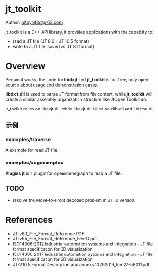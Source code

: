 # jt_toolkit

Author: bitbybit3d@163.com

jt_toolkit is a C++ API library, it provides applications with the capablity to:
- read a JT file (JT 8.0 - JT 10.5 format)
- write to a JT file (saved as JT 8.1 format)


# Overview
Personal works, the code for **libdxjt** and **jt_toolkit** is not free, only open source about usage and demonstration cases.

**libdxjt.dll** is used to parse JT format from file content, while **jt_toolkit** will create a similar assembly organization 
structure like JtOpen Toolkit do.

jt_toolkit relies on libdxjt.dll, while libdxjt.dll relies on zlib.dll and liblzma.dll


## 示例

### examples/traverse
A example for read JT file.


### examples/osgexamples
**Plugins jt** is a plugin for openscenegraph to read a JT file.


## TODO
- resolve the Move-to-Front decodec problem in JT 10 version. 


# References
- JT-v8.1_File_Format_Reference.PDF
- JT-v95_File_Format_Reference_Rev-D.pdf
- ISO14306-2012 Industrial automation systems and integration - JT file format specification for 3D visualization
- ISO14306-2017 Industrial automation systems and integration - JT file format specification for 3D visualization
- JT-V10.5 Format Description and annexs 10292019_tcm27-58011.pdf
